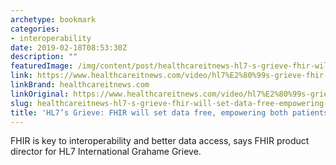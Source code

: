 ```yaml
---
archetype: bookmark
categories:
- interoperability
date: 2019-02-18T08:53:30Z
description: ""
featuredImage: /img/content/post/healthcareitnews-hl7-s-grieve-fhir-will-set-data-free-empowering-both-patients-and-providers.jpg
link: https://www.healthcareitnews.com/video/hl7%E2%80%99s-grieve-fhir-will-set-data-free-empowering-both-patients-and-providers
linkBrand: healthcareitnews.com
linkOriginal: https://www.healthcareitnews.com/video/hl7%E2%80%99s-grieve-fhir-will-set-data-free-empowering-both-patients-and-providers
slug: healthcareitnews-hl7-s-grieve-fhir-will-set-data-free-empowering-both-patients-and-providers
title: 'HL7’s Grieve: FHIR will set data free, empowering both patients and providers'
---
```

FHIR is key to interoperability and better data access, says FHIR product director for HL7 International Grahame Grieve.